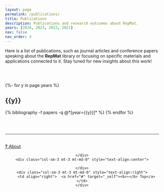 ```yaml
---
layout: page
permalink: /publications/
title: Publications
description: Publications and research outcomes about RepMat.
years: [2024, 2023, 2022, 2021]
nav: false
nav_order: 3
---
```

<!-- _pages/publications.md -->

Here is a list of publications, such as journal articles and conference papers speaking about the <strong>RepMat</strong> library or focusing on specific materials and applications connected to it. Stay tuned for new insights about this work!

<br><br>
<div class="publications">

{%- for y in page.years %}
  <h2 class="year">{{y}}</h2>
  {% bibliography -f papers -q @*[year={{y}}]* %}
{% endfor %}

</div>


<br><br>
<hr>

<br>
<div class="row justify-content-sm-center">
    <div class="col-sm-3 mt-3 mt-md-0" style="text-align:left">
    <a href="/about/" target="_self"><b>?</b> About</a></div>
    <div class="col-sm-3 mt-3 mt-md-0" style="text-align:center">

    </div>
    <div class="col-sm-3 mt-3 mt-md-0" style="text-align:center">

    </div>
    <div class="col-sm-3 mt-3 mt-md-0" style="text-align:right">
        <td align="right">  <a href="#" target="_self"><b>↑</b> Top</a></td>
    </div>
</div>

